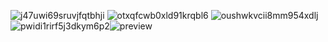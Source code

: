 ![j47uwi69sruvjfqtbhji](https://user-images.githubusercontent.com/66961947/187550054-a313b2f8-d93c-49ca-b206-431f23a3f56d.jpg)
![otxqfcwb0xld91krqbl6](https://user-images.githubusercontent.com/66961947/187550363-2ef78f89-3f4e-4705-970e-57c785b58efa.jpg)
![oushwkvcii8mm954xdlj](https://user-images.githubusercontent.com/66961947/187550365-e5116f6b-d882-4f6e-84e3-0364866012cc.jpg)
![pwidi1rirf5j3dkym6p2](https://user-images.githubusercontent.com/66961947/187550368-7ac8677e-deb7-4aba-8e03-9cabd3b8bee2.jpg)![preview](https://user-images.githubusercontent.com/66961947/187550537-01c3f923-d99a-4fc9-a396-8ea8803d57cf.jpg)
